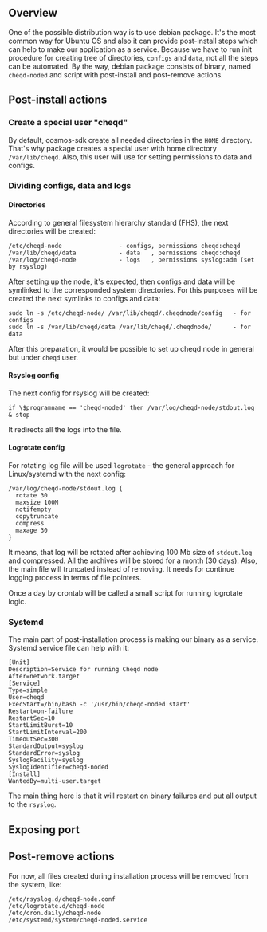 ## Overview
One of the possible distribution way is to use debian package. 
It's the most common way for Ubuntu OS and also it can provide post-install steps which can help to make our application as a service.
Because we have to run init procedure for creating tree of directories, `configs` and `data`, not all the steps can be automated.
By the way, debian package consists of binary, named `cheqd-noded` and script with post-install and post-remove actions. 

## Post-install actions
### Create a special user "cheqd"
By default, cosmos-sdk create all needed directories in the `HOME` directory. 
That's why package creates a special user with home directory `/var/lib/cheqd`. Also, this user will use for setting permissions to data and configs.

### Dividing configs, data and logs
#### Directories
According to general filesystem hierarchy standard (FHS), the next directories will be created:
```
/etc/cheqd-node                - configs, permissions cheqd:cheqd
/var/lib/cheqd/data            - data   , permissions cheqd:cheqd
/var/log/cheqd-node            - logs   , permissions syslog:adm (set by rsyslog)
```

After setting up the node, it's expected, then configs and data will be symlinked to the corresponded system directories.
For this purposes will be created the next symlinks to configs and data:
```
sudo ln -s /etc/cheqd-node/ /var/lib/cheqd/.cheqdnode/config   - for configs
sudo ln -s /var/lib/cheqd/data /var/lib/cheqd/.cheqdnode/      - for data
```

After this preparation, it would be possible to set up cheqd node in general but under `cheqd` user.

#### Rsyslog config
The next config for rsyslog will be created:
```
if \$programname == 'cheqd-noded' then /var/log/cheqd-node/stdout.log
& stop
```
It redirects all the logs into the file.
#### Logrotate config
For rotating log file will be used `logrotate` - the general approach for Linux/systemd with the next config:
```
/var/log/cheqd-node/stdout.log {
  rotate 30
  maxsize 100M
  notifempty
  copytruncate
  compress
  maxage 30
}
```
It means, that log will be rotated after achieving 100 Mb size of `stdout.log` and compressed. 
All the archives will be stored for a month (30 days). Also, the main file will truncated instead of removing. It needs for continue logging process in terms of file pointers.

Once a day by crontab will be called a small script for running logrotate logic.

### Systemd
The main part of post-installation process is making our binary as a service. Systemd service file can help with it:
```
[Unit]
Description=Service for running Cheqd node
After=network.target
[Service]
Type=simple
User=cheqd
ExecStart=/bin/bash -c '/usr/bin/cheqd-noded start'
Restart=on-failure
RestartSec=10
StartLimitBurst=10
StartLimitInterval=200
TimeoutSec=300
StandardOutput=syslog
StandardError=syslog
SyslogFacility=syslog
SyslogIdentifier=cheqd-noded
[Install]
WantedBy=multi-user.target
```
The main thing here is that it will restart on binary failures and put all output to the `rsyslog`.

## Exposing port


## Post-remove actions
For now, all files created during installation process will be removed from the system, like:
```
/etc/rsyslog.d/cheqd-node.conf
/etc/logrotate.d/cheqd-node
/etc/cron.daily/cheqd-node
/etc/systemd/system/cheqd-noded.service
```
